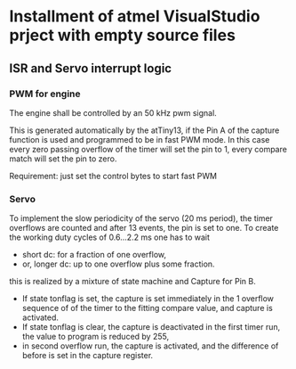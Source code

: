 # Installment of atmel VisualStudio prject with empty source files

## ISR and Servo interrupt logic


### PWM for engine

The engine shall be controlled by an 50 kHz pwm signal.

This is generated automatically by the atTiny13, if the Pin A of the capture function is used and programmed to be in fast PWM mode.
In this case every zero passing overflow of the timer will set the pin to 1, every compare match will set the pin to zero.

Requirement: just set the control bytes to start fast PWM

### Servo

To implement the slow periodicity of the servo (20 ms period),
the timer overflows are counted and after 13 events, the pin is set to one.
To create the working duty cycles of 0.6...2.2 ms one has to wait 

+ short dc: for a fraction of one overflow,
+ or, longer dc: up to one overflow plus some fraction.

this is realized by a mixture of state machine and Capture for Pin B.
+ If state tonflag is set, the capture is set immediately in the 1 overflow sequence of 
of the timer to the fitting compare value, and capture is activated.
+ If state tonflag is clear, the capture is deactivated in the first timer run, the value 
to program is reduced by 255, 
+ in second overflow run, the capture is activated, and the difference of before is 
set in the capture register.



